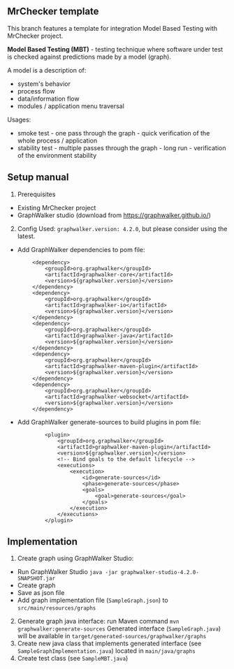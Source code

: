 
MrChecker template
-------------------
This branch features a template for integration Model Based Testing with MrChecker project.

**Model Based Testing (MBT)** - testing technique where software under test is checked against predictions made by a model (graph). 

A model is a description of:
*	system's behavior
*	process flow
*	data/information flow
*	modules / application menu traversal

Usages:
*	smoke test - one pass through the graph - quick verification of the whole process / application
*	stability test - multiple passes through the graph - long run - verification of the environment stability

## Setup manual
1.	Prerequisites
*	Existing MrChecker project
*	GraphWalker studio (download from https://graphwalker.github.io/) 

2.	Config
Used: ``graphwalker.version: 4.2.0``, but please consider using the latest.
*	Add GraphWalker dependencies to pom file:
```
        <dependency>
            <groupId>org.graphwalker</groupId>
            <artifactId>graphwalker-core</artifactId>
            <version>${graphwalker.version}</version>
        </dependency>
        <dependency>
            <groupId>org.graphwalker</groupId>
            <artifactId>graphwalker-io</artifactId>
            <version>${graphwalker.version}</version>
        </dependency>
        <dependency>
            <groupId>org.graphwalker</groupId>
            <artifactId>graphwalker-java</artifactId>
            <version>${graphwalker.version}</version>
        </dependency>
        <dependency>
            <groupId>org.graphwalker</groupId>
            <artifactId>graphwalker-maven-plugin</artifactId>
            <version>${graphwalker.version}</version>
        </dependency>
        <dependency>
            <groupId>org.graphwalker</groupId>
            <artifactId>graphwalker-websocket</artifactId>
            <version>${graphwalker.version}</version>
        </dependency>
```

*	Add GraphWalker generate-sources to build plugins in pom file:
	
```
            <plugin>
                <groupId>org.graphwalker</groupId>
                <artifactId>graphwalker-maven-plugin</artifactId>
                <version>${graphwalker.version}</version>
                <!-- Bind goals to the default lifecycle -->
                <executions>
                    <execution>
                        <id>generate-sources</id>
                        <phase>generate-sources</phase>
                        <goals>
                            <goal>generate-sources</goal>
                        </goals>
                    </execution>
                </executions>
            </plugin>
```
            


##	Implementation
1. Create graph using GraphWalker Studio:
* Run GraphWalker Studio ``java -jar graphwalker-studio-4.2.0-SNAPSHOT.jar``
* Create graph
* Save as json file
* Add graph implementation file (``SampleGraph.json``) to ``src/main/resources/graphs``
2.	Generate graph java interface: run Maven command 
		```mvn graphwalker:generate-sources```
	Generated interface (``SampleGraph.java``) will be available in ``target/generated-sources/graphwalker/graphs``
3.	Create new java class that implements generated interface (see ``SampleGraphImplementation.java``) located in ``main/java/graphs``
4.	Create test class (see ``SampleMBT.java``)
